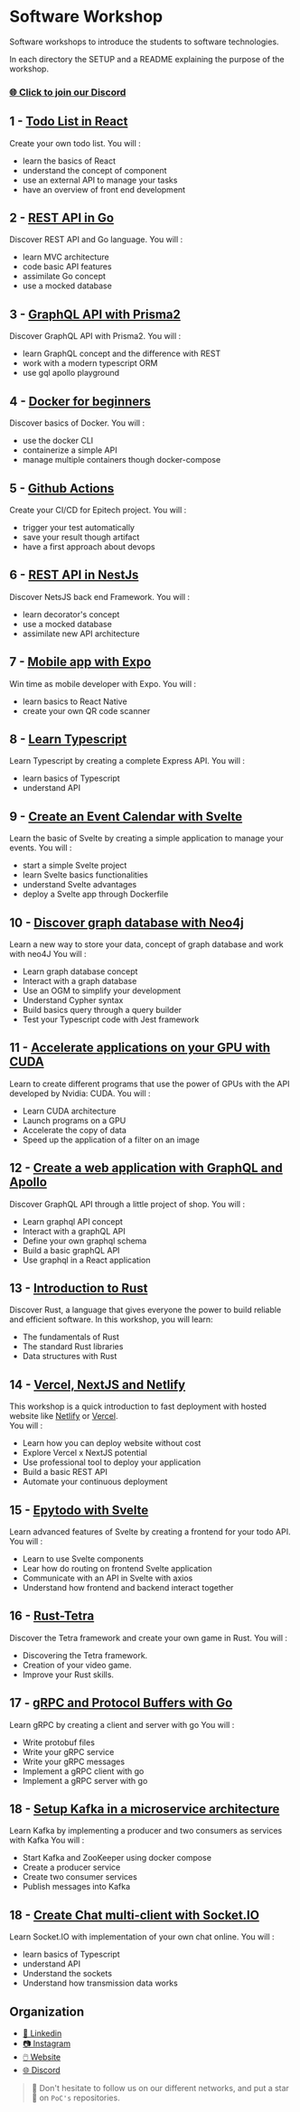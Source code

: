 # Software Workshop

Software workshops to introduce the students to software technologies.

In each directory the SETUP and a README explaining the purpose of the workshop.

### [🌐 Click to join our Discord](https://discord.gg/Yqq2ADGDS7)

## 1 - [Todo List in React](01.React)

Create your own todo list. You will :
 - learn the basics of React
 - understand the concept of component
 - use an external API to manage your tasks
 - have an overview of front end development

## 2 - [REST API in Go](02.Go)

Discover REST API and Go language. You will :
 - learn MVC architecture
 - code basic API features
 - assimilate Go concept
 - use a mocked database

## 3 - [GraphQL API with Prisma2](03.Prisma)

Discover GraphQL API with Prisma2. You will :
 - learn GraphQL concept and the difference with REST
 - work with a modern typescript ORM
 - use gql apollo playground

## 4 - [Docker for beginners](04.Docker)

Discover basics of Docker. You will :
 - use the docker CLI
 - containerize a simple API
 - manage multiple containers though docker-compose

## 5 - [Github Actions](05.Actions)

Create your CI/CD for Epitech project. You will :
 - trigger your test automatically
 - save your result though artifact
 - have a first approach about devops

## 6 - [REST API in NestJs](06.Nest)

Discover NetsJS back end Framework. You will :
 - learn decorator's concept
 - use a mocked database
 - assimilate new API architecture

## 7 - [Mobile app with Expo](07.Expo)

Win time as mobile developer with Expo. You will :
 - learn basics to React Native
 - create your own QR code scanner
 
## 8 - [Learn Typescript](08.Typescript)

Learn Typescript by creating a complete Express API. You will :
 - learn basics of Typescript
 - understand API

## 9 - [Create an Event Calendar with Svelte](09.Svelte)

Learn the basic of Svelte by creating a simple application to manage your events.
You will :
  - start  a simple Svelte project
  - learn Svelte basics functionalities
  - understand Svelte advantages
  - deploy a Svelte app through Dockerfile

## 10 - [Discover graph database with Neo4j](10.Neo4j)

Learn a new way to store your data, concept of graph database and work with neo4J
You will :
 - Learn graph database concept
 - Interact with a graph database
 - Use an OGM to simplify your development
 - Understand Cypher syntax
 - Build basics query through a query builder  
 - Test your Typescript code with Jest framework
  

## 11 - [Accelerate applications on your GPU with CUDA](11.CUDA)

Learn to create different programs that use the power of GPUs with the API developed by Nvidia: CUDA.
You will :

- Learn CUDA architecture
- Launch programs on a GPU
- Accelerate the copy of data
- Speed up the application of a filter on an image

## 12 - [Create a web application with GraphQL and Apollo](./12.GraphQL-Apollo)

Discover GraphQL API through a little project of shop. 
You will :
 - Learn graphql API concept
 - Interact with a graphQL API
 - Define your own graphql schema
 - Build a basic graphQL API
 - Use graphql in a React application

## 13 - [Introduction to Rust](./13.Rust)

Discover Rust, a language that gives everyone the power to build reliable and efficient software.
In this workshop, you will learn:
 - The fundamentals of Rust
 - The standard Rust libraries
 - Data structures with Rust

## 14 - [Vercel, NextJS and Netlify](./14.Vercel)

This workshop is a quick introduction to fast deployment with hosted website like [Netlify](https://www.netlify.com/) or [Vercel](https://vercel.com/).<br>
You will :
- Learn how you can deploy website without cost
- Explore Vercel x NextJS potential
- Use professional tool to deploy your application
- Build a basic REST API
- Automate your continuous deployment

## 15 - [Epytodo with Svelte](./15.Svelte-Epytodo)

Learn advanced features of Svelte by creating a frontend for your todo API.
You will :
  - Learn to use Svelte components
  - Lear how do routing on frontend Svelte application
  - Communicate with an API in Svelte with axios
  - Understand how frontend and backend interact together

## 16 - [Rust-Tetra](./16.Rust-Tetra)

Discover the Tetra framework and create your own game in Rust.
You will :
  - Discovering the Tetra framework.
  - Creation of your video game.
  - Improve your Rust skills.

##  17 - [gRPC and Protocol Buffers with Go](./17.gRPC)

Learn gRPC by creating a client and server with go
You will :
- Write protobuf files
- Write your gRPC service
- Write your gRPC messages
- Implement a gRPC client with go
- Implement a gRPC server with go

##  18 - [Setup Kafka in a microservice architecture](./18.Kafka)

Learn Kafka by implementing a producer and two consumers as services with Kafka
You will :
- Start Kafka and ZooKeeper using docker compose
- Create a producer service
- Create two consumer services
- Publish messages into Kafka

##  18 - [Create Chat multi-client with Socket.IO](./1.Socket.io)

Learn Socket.IO with implementation of your own chat online.
You will :
- learn basics of Typescript
- understand API
- Understand the sockets
- Understand how transmission data works


## Organization

- [📒 Linkedin](https://www.linkedin.com/company/pocinnovation/mycompany/)
- [📷 Instagram](https://www.instagram.com/pocinnovation/)
- [🖱️ Website](https://www.poc-innovation.fr/)
- [🌐 Discord](https://discord.gg/Yqq2ADGDS7)

> :rocket: Don't hesitate to follow us on our different networks, and put a star 🌟 on `PoC's` repositories.


